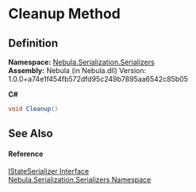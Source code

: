 # Cleanup Method




## Definition
**Namespace:** <a href="N_Nebula_Serialization_Serializers">Nebula.Serialization.Serializers</a>  
**Assembly:** Nebula (in Nebula.dll) Version: 1.0.0+a74e1f454fb572dfd95c249b7895aa6542c85b05

**C#**
``` C#
void Cleanup()
```



## See Also


#### Reference
<a href="T_Nebula_Serialization_Serializers_IStateSerializer">IStateSerializer Interface</a>  
<a href="N_Nebula_Serialization_Serializers">Nebula.Serialization.Serializers Namespace</a>  
